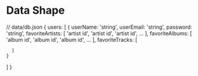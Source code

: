 
# Data Shape
// data/db.json
{
  users: [
    {
      userName: 'string',
      userEmail: 'string',
      password: 'string',
      favoriteArtists: [
        'artist id',
        'artist id',
        'artist id',
        ...
      ],
      favoriteAlbums: [
        'album id',
        'album id',
        'album id',
        ...
      ],
      favoriteTracks: [
        
      ]
    }
  ]
}